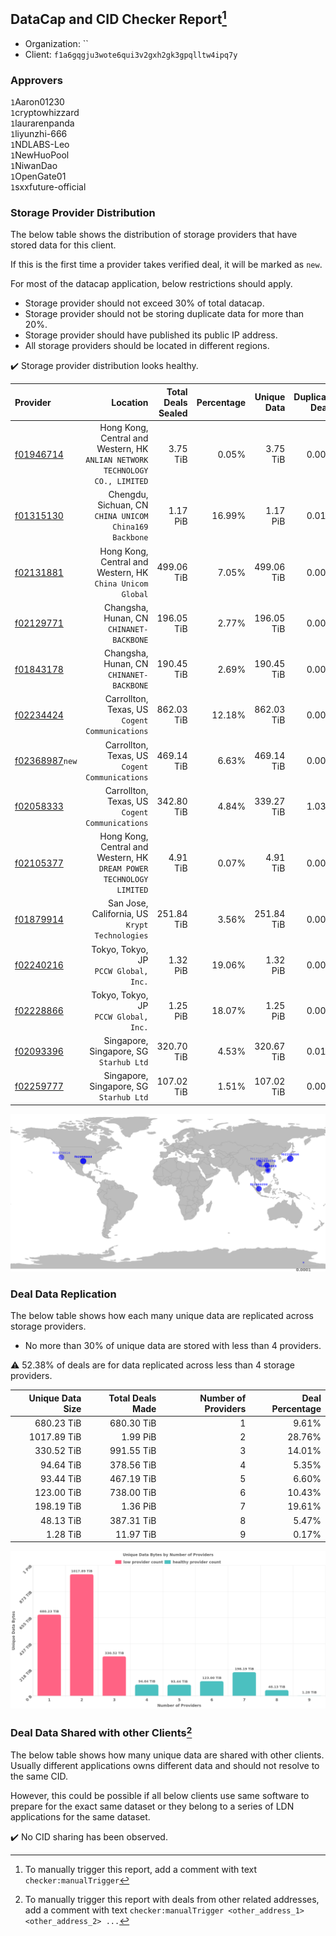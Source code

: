 ## DataCap and CID Checker Report[^1]
 - Organization: ``
 - Client: `f1a6gqgju3wote6qui3v2gxh2gk3gpqlltw4ipq7y`
### Approvers
`1`Aaron01230<br/>`1`cryptowhizzard<br/>`1`laurarenpanda<br/>`1`liyunzhi-666<br/>`1`NDLABS-Leo<br/>`1`NewHuoPool<br/>`1`NiwanDao<br/>`1`OpenGate01<br/>`1`sxxfuture-official


### Storage Provider Distribution
The below table shows the distribution of storage providers that have stored data for this client.

If this is the first time a provider takes verified deal, it will be marked as `new`.

For most of the datacap application, below restrictions should apply.
 - Storage provider should not exceed 30% of total datacap.
 - Storage provider should not be storing duplicate data for more than 20%.
 - Storage provider should have published its public IP address.
 - All storage providers should be located in different regions.

✔️ Storage provider distribution looks healthy.

| Provider                                                    |                                                                        Location | Total Deals Sealed | Percentage | Unique Data | Duplicate Deals |
| :---------------------------------------------------------- | ------------------------------------------------------------------------------: | -----------------: | ---------: | ----------: | --------------: |
| [f01946714](https://filfox.info/en/address/f01946714)       | Hong Kong, Central and Western, HK<br/>`ANLIAN NETWORK TECHNOLOGY CO., LIMITED` |           3.75 TiB |      0.05% |    3.75 TiB |           0.00% |
| [f01315130](https://filfox.info/en/address/f01315130)       |                       Chengdu, Sichuan, CN<br/>`CHINA UNICOM China169 Backbone` |           1.17 PiB |     16.99% |    1.17 PiB |           0.01% |
| [f02131881](https://filfox.info/en/address/f02131881)       |                    Hong Kong, Central and Western, HK<br/>`China Unicom Global` |         499.06 TiB |      7.05% |  499.06 TiB |           0.00% |
| [f02129771](https://filfox.info/en/address/f02129771)       |                                     Changsha, Hunan, CN<br/>`CHINANET-BACKBONE` |         196.05 TiB |      2.77% |  196.05 TiB |           0.00% |
| [f01843178](https://filfox.info/en/address/f01843178)       |                                     Changsha, Hunan, CN<br/>`CHINANET-BACKBONE` |         190.45 TiB |      2.69% |  190.45 TiB |           0.00% |
| [f02234424](https://filfox.info/en/address/f02234424)       |                               Carrollton, Texas, US<br/>`Cogent Communications` |         862.03 TiB |     12.18% |  862.03 TiB |           0.00% |
| [f02368987](https://filfox.info/en/address/f02368987)`new`  |                               Carrollton, Texas, US<br/>`Cogent Communications` |         469.14 TiB |      6.63% |  469.14 TiB |           0.00% |
| [f02058333](https://filfox.info/en/address/f02058333)       |                               Carrollton, Texas, US<br/>`Cogent Communications` |         342.80 TiB |      4.84% |  339.27 TiB |           1.03% |
| [f02105377](https://filfox.info/en/address/f02105377)       |         Hong Kong, Central and Western, HK<br/>`DREAM POWER TECHNOLOGY LIMITED` |           4.91 TiB |      0.07% |    4.91 TiB |           0.00% |
| [f01879914](https://filfox.info/en/address/f01879914)       |                               San Jose, California, US<br/>`Krypt Technologies` |         251.84 TiB |      3.56% |  251.84 TiB |           0.00% |
| [f02240216](https://filfox.info/en/address/f02240216)       |                                        Tokyo, Tokyo, JP<br/>`PCCW Global, Inc.` |           1.32 PiB |     19.06% |    1.32 PiB |           0.00% |
| [f02228866](https://filfox.info/en/address/f02228866)       |                                        Tokyo, Tokyo, JP<br/>`PCCW Global, Inc.` |           1.25 PiB |     18.07% |    1.25 PiB |           0.00% |
| [f02093396](https://filfox.info/en/address/f02093396)       |                                      Singapore, Singapore, SG<br/>`Starhub Ltd` |         320.70 TiB |      4.53% |  320.67 TiB |           0.01% |
| [f02259777](https://filfox.info/en/address/f02259777)       |                                      Singapore, Singapore, SG<br/>`Starhub Ltd` |         107.02 TiB |      1.51% |  107.02 TiB |           0.00% |

<img src="https://raw.githubusercontent.com/data-preservation-programs/filplus-checker-assets/main/filecoin-project/filecoin-plus-large-datasets/issues/2029/1698026186534.png"/>

### Deal Data Replication
The below table shows how each many unique data are replicated across storage providers.

- No more than 30% of unique data are stored with less than 4 providers.

⚠️ 52.38% of deals are for data replicated across less than 4 storage providers.

| Unique Data Size | Total Deals Made | Number of Providers | Deal Percentage |
| ---------------: | ---------------: | ------------------: | --------------: |
|       680.23 TiB |       680.30 TiB |                   1 |           9.61% |
|      1017.89 TiB |         1.99 PiB |                   2 |          28.76% |
|       330.52 TiB |       991.55 TiB |                   3 |          14.01% |
|        94.64 TiB |       378.56 TiB |                   4 |           5.35% |
|        93.44 TiB |       467.19 TiB |                   5 |           6.60% |
|       123.00 TiB |       738.00 TiB |                   6 |          10.43% |
|       198.19 TiB |         1.36 PiB |                   7 |          19.61% |
|        48.13 TiB |       387.31 TiB |                   8 |           5.47% |
|         1.28 TiB |        11.97 TiB |                   9 |           0.17% |

<img src="https://raw.githubusercontent.com/data-preservation-programs/filplus-checker-assets/main/filecoin-project/filecoin-plus-large-datasets/issues/2029/1698026187523.png"/>

### Deal Data Shared with other Clients[^3]
The below table shows how many unique data are shared with other clients.
Usually different applications owns different data and should not resolve to the same CID.

However, this could be possible if all below clients use same software to prepare for the exact same dataset or they belong to a series of LDN applications for the same dataset.

✔️ No CID sharing has been observed.

[^1]: To manually trigger this report, add a comment with text `checker:manualTrigger`

[^2]: Deals from those addresses are combined into this report as they are specified with `checker:manualTrigger`

[^3]: To manually trigger this report with deals from other related addresses, add a comment with text `checker:manualTrigger <other_address_1> <other_address_2> ...`
